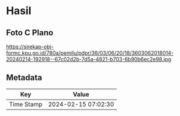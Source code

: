 # Hasil

## Foto C Plano

https://sirekap-obj-formc.kpu.go.id/780a/pemilu/pdpr/36/03/06/20/18/3603062018014-20240214-192918--67c02d2b-7d5a-4821-b703-6b90b6ec2e98.jpg


## Metadata

| Key        | Value               |
| ---------- | ------------------- |
| Time Stamp | 2024-02-15 07:02:30 |



